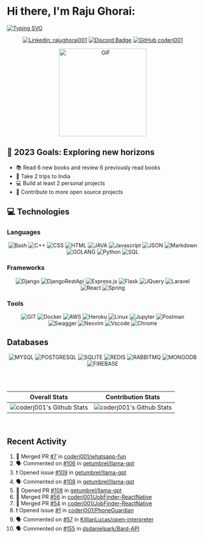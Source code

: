 # Hi there, I'm Raju Ghorai:  
[![Typing SVG](https://readme-typing-svg.demolab.com?font=Fira+Code&weight=700&size=30&pause=1000&color=E729F7&vCenter=true&width=1200&height=100&lines=Code+wizard%2C+open+source+enthusiast%2C+and+lifelong+learner)](https://git.io/typing-svg)


<p align="center">
  <a href="https://www.linkedin.com/in/rajughorai001/"><img src="https://img.shields.io/badge/-rajughorai001-blue?style=flat-square&logo=Linkedin&logoColor=white" alt="Linkedin: rajughorai001"></a>
  <a href="https://discord.com/channels/@me/562217084109717514/"><img src="https://img.shields.io/badge/-coderj001-purple?style=flat-square&logo=Discord&logoColor=white" alt="Discord Badge"></a>
  <a href="https://github.com/coderj001"><img src="https://img.shields.io/github/followers/coderj001?label=follow&style=social" alt="GitHub coderj001"></a>
</p>

<p align="center">
  <img src="https://media.giphy.com/media/M9gbBd9nbDrOTu1Mqx/giphy.gif" width="230" alt="GIF">
</p>

## 🎯 2023 Goals: Exploring new horizons

- 📚 Read 6 new books and review 6 previously read books
- 🛫 Take 2 trips to India
- 💻 Build at least 2 personal projects
- 🤝 Contribute to more open source projects

## 💻 Technologies

### Languages

<p align="center">
  <img src="https://img.shields.io/badge/Bash-121011?style=for-the-badge&logo=gnu-bash&logoColor=white" alt="Bash">
  <img src="https://img.shields.io/badge/C%2B%2B-00599C?style=for-the-badge&logo=c%2B%2B&logoColor=white" alt="C++">
  <img src="https://img.shields.io/badge/CSS3-1572B6?style=for-the-badge&logo=css3&logoColor=white" alt="CSS">
  <img src="https://img.shields.io/badge/HTML5-E34F26?style=for-the-badge&logo=html5&logoColor=white" alt="HTML">
  <img src="https://img.shields.io/badge/Java-ED8B00?style=for-the-badge&logo=java&logoColor=white" alt="JAVA">
  <img src="https://img.shields.io/badge/JavaScript-323330?style=for-the-badge&logo=javascript&logoColor=F7DF1E" alt="Javascript">
  <img src="https://img.shields.io/badge/json-5E5C5C?style=for-the-badge&logo=json&logoColor=white" alt="JSON">
  <img src="https://img.shields.io/badge/Markdown-000000?style=for-the-badge&logo=markdown&logoColor=white" alt="Markdown">
  <img src="https://img.shields.io/badge/Go-00ADD8?style=for-the-badge&logo=go&logoColor=white" alt="GOLANG">
  <img src="https://img.shields.io/badge/Python-FFD43B?style=for-the-badge&logo=python&logoColor=darkgreen" alt="Python">
  <img src="https://img.shields.io/badge/Sql-F80000?style=for-the-badge&logo=sql&logoColor=black" alt="SQL">
</p>

### Frameworks

<p align="center">
  <img src="https://img.shields.io/badge/Django-092E20?style=for-the-badge&logo=django&logoColor=green" alt="Django">
  <img src="https://img.shields.io/badge/DJANGO-REST-ff7a5a?style=for-the-badge&logo=django&logoColor=white" alt="DjangoRestApi">
  <img src="https://img.shields.io/badge/Express.js-black?style=for-the-badge&logo=node.js&logoColor=white" alt="Express.js">
  <img src="https://img.shields.io/badge/Flask-black?style=for-the-badge&logo=python&logoColor=white" alt="Flask">
  <img src="https://img.shields.io/badge/JQuery-0769AD?style=for-the-badge&logo=jquery&logoColor=white" alt="JQuery">
  <img src="https://img.shields.io/badge/Laravel-F05340?style=for-the-badge&logo=laravel&logoColor=white" alt="Laravel">
  <img src="https://img.shields.io/badge/React-33d8ff?style=for-the-badge&logo=react&logoColor=white" alt="React">
  <img src="https://img.shields.io/badge/Spring-6DB33F?style=for-the-badge&logo=spring&logoColor=white" alt="Spring">
</p>
  
  ### Tools

<p align="center">
  <img src="https://img.shields.io/badge/Git-F05032?style=for-the-badge&logo=git&logoColor=white" alt="GIT">
  <img src="https://img.shields.io/badge/Docker-2CA5E0?style=for-the-badge&logo=docker&logoColor=white" alt="Docker">
  <img src="https://img.shields.io/badge/AWS-232F3E?style=for-the-badge&logo=amazon-aws&logoColor=white" alt="AWS">
  <img src="https://img.shields.io/badge/Heroku-430098?style=for-the-badge&logo=heroku&logoColor=white" alt="Heroku">
  <img src="https://img.shields.io/badge/Linux-FCC624?style=for-the-badge&logo=linux&logoColor=white" alt="Linux">
  <img src="https://img.shields.io/badge/Jupyter-F37626.svg?&style=for-the-badge&logo=Jupyter&logoColor=white" alt="Jupyter">
  <img src="https://img.shields.io/badge/Postman-FF6C37?style=for-the-badge&logo=Postman&logoColor=white" alt="Postman">
  <img src="https://img.shields.io/badge/Swagger-85EA2D?style=for-the-badge&logo=Swagger&logoColor=white" alt="Swagger">
  <img src="https://img.shields.io/badge/Neovim-85EA2D?style=for-the-badge&logo=Neovim&logoColor=green" alt="Neovim">
  <img src="https://img.shields.io/badge/Visual_Studio_Code-0078D4?style=for-the-badge&logo=visual%20studio%20code&logoColor=white" alt="Vscode">
  <img src="https://img.shields.io/badge/Google_chrome-4285F4?style=for-the-badge&logo=Google-chrome&logoColor=white" alt="Chrome">

</p>
  
## Databases
<p align="center">
  <img src="https://img.shields.io/badge/MySQL-005C84?style=for-the-badge&logo=mysql&logoColor=white" alt="MYSQL">
  <img src="https://img.shields.io/badge/PostgreSQL-316192?style=for-the-badge&logo=postgresql&logoColor=white" alt="POSTGRESQL">
  <img src="https://img.shields.io/badge/SQLite-07405E?style=for-the-badge&logo=sqlite&logoColor=white" alt="SQLITE">
  <img src="https://img.shields.io/badge/redis-%23DD0031.svg?&style=for-the-badge&logo=redis&logoColor=white" alt="REDIS">
  <img src="https://img.shields.io/badge/rabbitmq-%23FF6600.svg?&style=for-the-badge&logo=rabbitmq&logoColor=white" alt="RABBITMQ">
  <img src="https://img.shields.io/badge/MongoDB-4EA94B?style=for-the-badge&logo=mongodb&logoColor=white" alt="MONGODB">
  <img src="https://img.shields.io/badge/firebase-ffca28?style=for-the-badge&logo=firebase&logoColor=black" alt="FIREBASE">
</p>

<br/><br/>

 Overall Stats             |  Contribution Stats
:-------------------------:|:-------------------------:
![coderj001's Github Stats](https://github-readme-stats.vercel.app/api?username=coderj001&show_icons=true&include_all_commits=true&count_private=true&hide_border=true&theme=gruvbox)  |  ![coderj001's Github Stats](https://github-readme-streak-stats.herokuapp.com/?user=coderj001&include_all_commits=true&hide_border=true&theme=gruvbox)

<br/>

## Recent Activity

<!--START_SECTION:activity-->
1. 🎉 Merged PR [#7](https://github.com/coderj001/whatsapp-fun/pull/7) in [coderj001/whatsapp-fun](https://github.com/coderj001/whatsapp-fun)
2. 🗣 Commented on [#106](https://github.com/getumbrel/llama-gpt/issues/106#issuecomment-1734905036) in [getumbrel/llama-gpt](https://github.com/getumbrel/llama-gpt)
3. ❗ Opened issue [#109](https://github.com/getumbrel/llama-gpt/issues/109) in [getumbrel/llama-gpt](https://github.com/getumbrel/llama-gpt)
4. 🗣 Commented on [#108](https://github.com/getumbrel/llama-gpt/pull/108#issuecomment-1733480009) in [getumbrel/llama-gpt](https://github.com/getumbrel/llama-gpt)
5. 💪 Opened PR [#108](https://github.com/getumbrel/llama-gpt/pull/108) in [getumbrel/llama-gpt](https://github.com/getumbrel/llama-gpt)
6. 🎉 Merged PR [#56](https://github.com/coderj001/JobFinder-ReactNative/pull/56) in [coderj001/JobFinder-ReactNative](https://github.com/coderj001/JobFinder-ReactNative)
7. 🎉 Merged PR [#54](https://github.com/coderj001/JobFinder-ReactNative/pull/54) in [coderj001/JobFinder-ReactNative](https://github.com/coderj001/JobFinder-ReactNative)
8. ❗ Opened issue [#1](https://github.com/coderj001/PhoneGuardian/issues/1) in [coderj001/PhoneGuardian](https://github.com/coderj001/PhoneGuardian)
9. 🗣 Commented on [#57](https://github.com/KillianLucas/open-interpreter/issues/57#issuecomment-1707711371) in [KillianLucas/open-interpreter](https://github.com/KillianLucas/open-interpreter)
10. 🗣 Commented on [#155](https://github.com/dsdanielpark/Bard-API/issues/155#issuecomment-1696348517) in [dsdanielpark/Bard-API](https://github.com/dsdanielpark/Bard-API)
<!--END_SECTION:activity-->
